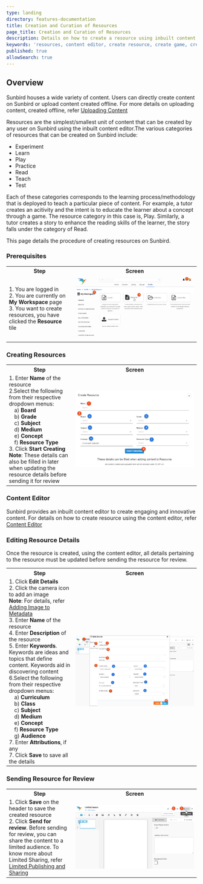 ```yaml
---
type: landing
directory: features-documentation
title: Creation and Curation of Resources
page_title: Creation and Curation of Resources
description: Details on how to create a resource using inbuilt content editor
keywords: 'resources, content editor, create resource, create game, create test, create assessment, create quiz'
published: true
allowSearch: true
---
```

## Overview

Sunbird houses a wide variety of content. Users can directly create content on Sunbird or upload content created offline. For more details on uploading content, created offline, refer <a href="features-documentation/upload" target="_blank">Uploading Content</a>

Resources  are the simplest/smallest unit of content that can be created by any user on Sunbird using the inbuilt content editor.The various categories of resources that can be created on Sunbird include:

- Experiment
- Learn
- Play
- Practice
- Read
- Teach
- Test 

Each of these categories corresponds to the learning process/methodology that is deployed to teach a particular piece of content. For example, a tutor creates an acitivity and the intent is to educate the learner about a concept through a game. The resource category in this case is, Play. Similarly, a tutor creates a story to enhance the reading skills of the learner, the story falls under the category of Read. 

This page details the procedure of creating resources on Sunbird.

### Prerequisites
<table>
  <tr>
    <th style="width:35%;">Step</th>
    <th style="width:65%;">Screen</th>
  </tr>
  <tr>
    <td>1. You are logged in <br>2. You are currently on <b>My Workspace</b> page <br>3. You want to create resources, you have clicked the <b>Resource</b> tile
      </td>
      <td><img src="pages/features-documentation/images/resource/resource_prerequisite.png"></td>
  </tr>
  </table>
  
### Creating Resources
<table>
  <tr>
    <th style="width:35%;">Step</th>
    <th style="width:65%;">Screen</th>
  </tr>  
  <tr>
    <td>1. Enter <b>Name</b> of the resource 
      <br>2.Select the following from their respective dropdown menus: 
      <br>&emsp;a) <b>Board</b>
      <br>&emsp;b) <b>Grade</b> 
      <br>&emsp;c) <b>Subject</b> 
      <br>&emsp;d) <b>Medium</b> 
      <br>&emsp;e) <b>Concept</b> 
      <br>&emsp;f) <b>Resource Type</b>
      <br>3. Click <b>Start Creating</b> 
      <br><b>Note</b>: These details can also be filled in later when updating the resource details before sending it for review
    </td>
    <td><img src="pages/features-documentation/images/resource/resource_create.png"></td>
  </tr>
  </table>
  
### Content Editor
Sunbird provides an inbuilt content editor to create engaging and innovative content. For details on how to create resource using the content editor, refer <a href="features-documentation/contenteditor" target="_blank">Content Editor</a>
  
### Editing Resource Details
Once the resource is created, using the content editor, all details pertaining to the resource must be updated before sending the resource for review.
<table>
  <tr>
    <th style="width:35%;">Step</th>
    <th style="width:65%;">Screen</th>
  </tr>  
  <tr>
    <td>1. Click <b>Edit Details</b> <br>2. Click the camera icon to add an image <br><b>Note</b>: For details, refer <a href="features-documentation/metadata_addingimages" target="_blank">Adding Image to Metadata</a> <br>3. Enter <b>Name</b> of the resource  <br>4. Enter <b>Description</b> of the resource 
      <br>5. Enter <b>Keywords</b>. Keywords are ideas and topics that define content. Keywords aid in discovering content 
      <br>6.Select the following from their respective dropdown menus: 
      <br>&emsp;a) <b>Curriculum</b>
      <br>&emsp;b) <b>Class</b> 
      <br>&emsp;c) <b>Subject</b> 
      <br>&emsp;d) <b>Medium</b> 
      <br>&emsp;e) <b>Concept</b> 
      <br>&emsp;f) <b>Resource Type</b>
      <br>&emsp;g) <b>Audience</b>  
  <br>7. Enter <b>Attributions</b>, if any <br>7. Click <b>Save</b> to save all the details
    </td>
    <td><img src="pages/features-documentation/images/resource/resource_details.png"></td>
  </tr>
  </table>


### Sending Resource for Review
<table>
  <tr>
    <th style="width:35%;">Step</th>
    <th style="width:65%;">Screen</th>
  </tr>
  <tr>
    <td>1. Click <b>Save</b> on the header to save the created resource 
      <br>2. Click <b>Send for review</b>. Before sending for review, you can share the content to a limited audience. To know more about Limited Sharing, refer <a href="features-documentation/limitedpublishnshare" target="_blank">Limited Publishing and Sharing</a>
    </td>
    <td><img src="pages/features-documentation/images/resource/resource_review.png"></td>
  </tr>    
  </table>
